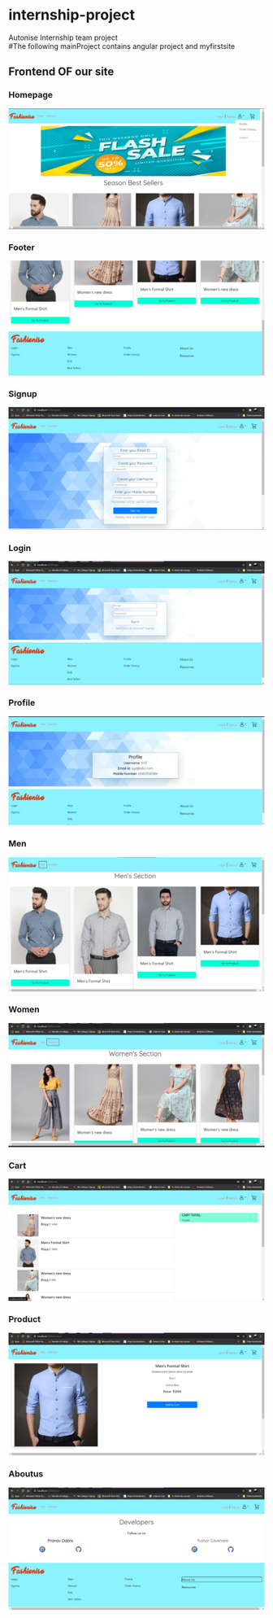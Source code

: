 # internship-project
Autonise Internship team project  
#The following mainProject contains angular project and myfirstsite

## Frontend OF our site
### Homepage
![](Demoss/Homepage.jpeg)
### Footer
![](Demoss/Footer.jpeg)
### Signup
![](Demoss/Signup.jpeg)
### Login
![](Demoss/Login.jpeg)
### Profile
![](Demoss/Profile.jpeg)
### Men
![](Demoss/Men.jpeg)
### Women
![](Demoss/Women.jpeg)
### Cart
![](Demoss/Cart.jpeg)
### Product
![](Demoss/Product.jpeg)
### Aboutus
![](Demoss/Aboutus.jpeg)
